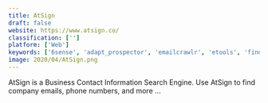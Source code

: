 ```yaml
---
title: AtSign
draft: false 
website: https://www.atsign.co/
classification: ['']
platform: ['Web']
keywords: ['6sense', 'adapt_prospector', 'emailcrawlr', 'etools', 'find_any_email', 'find_that_email', 'findthatlead_prospector', 'fullcontact', 'hunter', 'insightly', 'leadgenius', 'looker', 'peekyou', 'snovio', 'trgtr.io', 'yesdata', 'mailgen', 'toofr', 'usebouncer']
image: 2020/04/AtSign.png
---
```

AtSign is a Business Contact Information Search Engine.  Use AtSign to find company emails, phone numbers, and more ...